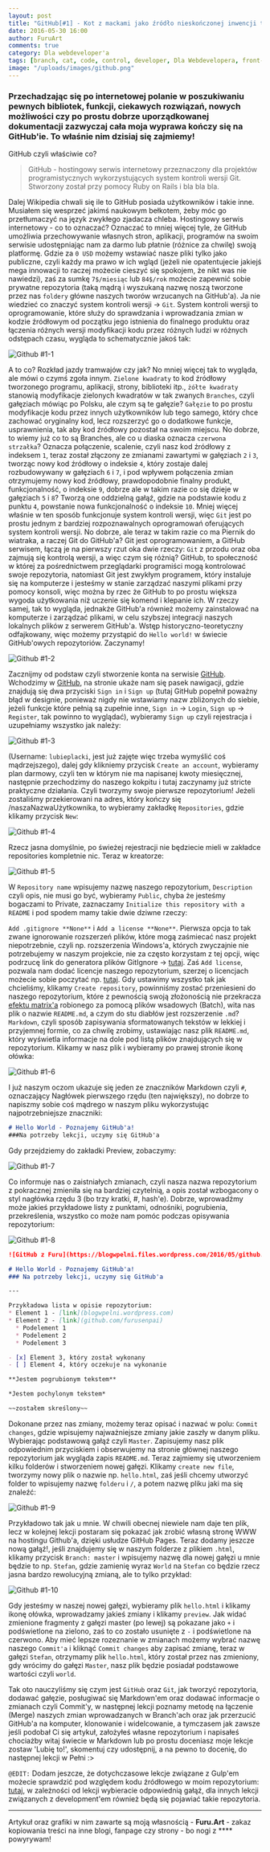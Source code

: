 ```yaml
---
layout: post
title: "GitHub[#1] - Kot z mackami jako źródło nieskończonej inwencji twórczej"
date: 2016-05-30 16:00
author: FuruArt
comments: true
category: Dla webdeveloper'a
tags: [branch, cat, code, control, developer, Dla Webdevelopera, front-end, gałęzie, git, github, kodowanie, kot, macki, managment, octopus, ośmiornica, package, system, version, webdeveloper]
image: "/uploads/images/github.png"
---
```

### Przechadzając się po internetowej polanie w poszukiwaniu pewnych bibliotek, funkcji, ciekawych rozwiązań, nowych możliwości czy po prostu dobrze uporządkowanej dokumentacji zazwyczaj cała moja wyprawa kończy się na GitHub'ie. To właśnie nim dzisiaj się zajmiemy!

<!--more-->

GitHub czyli właściwie co? 

> GitHub - hostingowy serwis internetowy przeznaczony dla projektów programistycznych wykorzystujących system kontroli wersji Git. Stworzony został przy pomocy Ruby on Rails i bla bla bla.

Dalej Wikipedia chwali się ile to GitHub posiada użytkowników i takie inne. Musiałem się wesprzeć jakimś naukowym bełkotem, żeby móc go przetłumaczyć na język zwykłego zjadacza chleba. Hostingowy serwis internetowy - co to oznaczać? Oznaczać to mniej więcej tyle, że GitHub umożliwia przechowywanie własnych stron, aplikacji, programów na swoim serwisie udostępniając nam za darmo lub płatnie (różnice za chwilę) swoją platformę. Gdzie za `0 USD` możemy wstawiać nasze pliki tylko jako publiczne, czyli każdy ma prawo w ich wgląd (jeżeli nie opatentujecie jakiejś mega innowacji to raczej możecie cieszyć się spokojem, że nikt was nie nawiedzi), zaś za sumkę `7$/miesiąc` lub `84$/rok` możecie zapewnić sobie prywatne repozytoria (taką mądrą i wyszukaną nazwę noszą tworzone przez nas `foldery` główne naszych tworów wrzucanych na GitHub'a). Ja nie wiedzieć co znaczyć system kontroli wersji -> `Git`. System kontroli wersji to oprogramowanie, które służy do sprawdzania i wprowadzania zmian w kodzie źródłowym od początku jego istnienia do finalnego produktu oraz łączenia różnych wersji modyfikacji kodu przez różnych ludzi w różnych odstępach czasu, wygląda to schematycznie jakoś tak:

![Github #1-1](https://blogwpelni.files.wordpress.com/2016/05/github1.png)

A to co? Rozkład jazdy tramwajów czy jak? No mniej więcej tak to wygląda, ale mówi o czymś zgoła innym. `Zielone kwadraty` to kod źródłowy tworzonego programu, aplikacji, strony, biblioteki itp., `żółte kwadraty` stanowią modyfikacje zielonych kwadratów w tak zwanych `Branches`, czyli gałęziach mówiąc po Polsku, ale czym są te gałęzie? `Gałęzie` to po prostu modyfikacje kodu przez innych użytkowników lub tego samego, który chce zachować oryginalny kod, lecz rozszerzyć go o dodatkowe funkcje, usprawnienia, tak aby kod źródłowy pozostał na swoim miejscu. No dobrze, to wiemy już co to są Branches, ale co u diaska oznacza `czerwona strzałka`? Oznacza połączenie, scalenie, czyli nasz kod źródłowy z indeksem `1`, teraz został złączony ze zmianami zawartymi w gałęziach `2` i `3`, tworząc nowy kod źródłowy o indeksie `4`, który zostaje dalej rozbudowywany w gałęziach `6` i `7`, i pod wpływem połączenia zmian otrzymujemy nowy kod źródłowy, prawdopodobnie finalny produkt, funkcjonalność, o indeksie `9`, dobrze ale w takim razie co się dzieje w gałęziach `5` i `8`? Tworzą one oddzielną gałąź, gdzie na podstawie kodu z punktu `4`, powstanie nowa funkcjonalność o indeksie `10`. Mniej więcej właśnie w ten sposób funkcjonuje system kontroli wersji, więc `Git` jest po prostu jednym z bardziej rozpoznawalnych oprogramowań oferujących system kontroli wersji. No dobrze, ale teraz w takim razie co ma Piernik do wiatraka, a raczej Git do GitHub'a? Git jest oprogramowaniem, a GitHub serwisem, łączą je na pierwszy rzut oka dwie rzeczy: `Git` z przodu oraz oba zajmują się kontrolą wersji, a więc czym się różnią? GitHub, to społeczność w której za pośrednictwem przeglądarki programiści mogą kontrolować swoje repozytoria, natomiast Git jest zwykłym programem, który instaluje się na komputerze i jesteśmy w stanie zarządzać naszymi plikami przy pomocy konsoli, więc można by rzec że GitHub to po prostu większa wygoda użytkowania niż uczenie się komend i klepanie ich. W rzeczy samej, tak to wygląda, jednakże GitHub'a również możemy zainstalować na komputerze i zarządzać plikami, w celu szybszej integracji naszych lokalnych plików z serwerem GitHub'a. Wstęp historyczno-teoretyczny odfajkowany, więc możemy przystąpić do `Hello world!` w świecie GitHub'owych repozytoriów. Zaczynamy!

![Github #1-2](https://blogwpelni.files.wordpress.com/2016/05/github2.png)

Zacznijmy od podstaw czyli stworzenie konta na serwisie [GitHub](http://github.com). Wchodzimy w [GitHub](http://github.com), na stronie ukaże nam się pasek nawigacji, gdzie znajdują się dwa przyciski `Sign in` i `Sign up` (tutaj GitHub popełnił poważny błąd w designie, ponieważ nigdy nie wstawiamy nazw zbliżonych do siebie, jeżeli funkcje które pełnią są zupełnie inne, `Sign in` -> `Login`, `Sign up` -> `Register`, tak powinno to wyglądać), wybieramy `Sign up` czyli rejestracja i uzupełniamy wszystko jak należy:

![Github #1-3](https://blogwpelni.files.wordpress.com/2016/05/github3.png)

(Username: `lubieplacki`, jest już zajęte więc trzeba wymyślić coś mądrzejszego), dalej gdy klikniemy przycisk `Create an account`, wybieramy plan darmowy, czyli ten w którym nie ma napisanej kwoty miesięcznej, następnie przechodzimy do naszego kokpitu i tutaj zaczynamy już stricte praktyczne działania. Czyli tworzymy swoje pierwsze repozytorium! Jeżeli zostaliśmy przekierowani na adres, który kończy się /naszaNazwaUżytkownika, to wybieramy zakładkę `Repositories`, gdzie klikamy przycisk `New`:

![Github #1-4](https://blogwpelni.files.wordpress.com/2016/05/github4.png)

Rzecz jasna domyślnie, po świeżej rejestracji nie będziecie mieli w zakładce repositories kompletnie nic. Teraz w kreatorze:

![Github #1-5](https://blogwpelni.files.wordpress.com/2016/05/github5.png)

W `Repository name` wpisujemy nazwę naszego repozytorium, `Description` czyli opis, nie musi go być, wybieramy `Public`, chyba że jesteśmy bogaczami to Private, zaznaczamy `Initialize this repository with a README` i pod spodem mamy takie dwie dziwne rzeczy:

`Add .gitignore **None**` i `Add a license **None**`. Pierwsza opcja to tak zwane ignorowanie rozszerzeń plików, które mogą zaśmiecać nasz projekt niepotrzebnie, czyli np. rozszerzenia Windows'a, których zwyczajnie nie potrzebujemy w naszym projekcie, nie za często korzystam z tej opcji, więc podrzucę link do generatora plików GitIgnore -> [tutaj](http://gitignore.io). Zaś `Add license`, pozwala nam dodać licencje naszego repozytorium, szerzej o licencjach możecie sobie poczytać np. [tutaj](https://pl.wikipedia.org/wiki/Licencja_oprogramowania). Gdy ustawimy wszystko tak jak chcieliśmy, klikamy `Create repository`, powinniśmy zostać przeniesieni do naszego repozytorium, które z pewnością swoją złożonością nie przekracza [efektu matrix'a](https://youtu.be/E8iWVUykvqk?t=2m29s) robionego za pomocą plików wsadowych (Batch), wita nas plik o nazwie `README.md`, a czym do stu diabłów jest rozszerzenie `.md`? `Markdown`, czyli sposób zapisywania sformatowanych tekstów w lekkiej i przyjemnej formie, co za chwilę zrobimy, ustawiając nasz plik `README.md`, który wyświetla informacje na dole pod listą plików znajdujących się w repozytorium. Klikamy w nasz plik i wybieramy po prawej stronie ikonę ołówka:

![Github #1-6](https://blogwpelni.files.wordpress.com/2016/05/github6.png)

I już naszym oczom ukazuje się jeden ze znaczników Markdown czyli `#`, oznaczający Nagłówek pierwszego rzędu (ten największy), no dobrze to napiszmy sobie coś mądrego w naszym pliku wykorzystując najpotrzebniejsze znaczniki:

```markdown
# Hello World - Poznajemy GitHub'a!
###Na potrzeby lekcji, uczymy się GitHub'a
```

Gdy przejdziemy do zakładki Preview, zobaczymy:

![Github #1-7](https://blogwpelni.files.wordpress.com/2016/05/github7.png)

Co informuje nas o zaistniałych zmianach, czyli nasza nazwa repozytorium z pokracznej zmieniła się na bardziej czytelnią, a opis został wzbogacony o styl nagłówka rzędu 3 (bo trzy kratki, #, hash'e). Dobrze, wprowadźmy może jakieś przykładowe listy z punktami, odnośniki, pogrubienia, przekreślenia, wszystko co może nam pomóc podczas opisywania repozytorium:

![Github #1-8](https://blogwpelni.files.wordpress.com/2016/05/github8.png)

```markdown
![GitHub z Furu](https://blogwpelni.files.wordpress.com/2016/05/github.png)

# Hello World - Poznajemy GitHub'a!
### Na potrzeby lekcji, uczymy się GitHub'a

---

Przykładowa lista w opisie repozytorium:
* Element 1 - [link](blogwpelni.wordpress.com)
* Element 2 - [link](github.com/furusenpai)
  * Podelement 1
  * Podelement 2
  * Podelement 3

- [x] Element 3, który został wykonany
- [ ] Element 4, który oczekuje na wykonanie

**Jestem pogrubionym tekstem**

*Jestem pochylonym tekstem*

~~zostałem skreślony~~
```

Dokonane przez nas zmiany, możemy teraz opisać i nazwać w polu: `Commit changes`, gdzie wpisujemy najważniejsze zmiany jakie zaszły w danym pliku. Wybierając podstawową gałąź czyli `Master`. Zapisujemy nasz plik odpowiednim przyciskiem i obserwujemy na stronie głównej naszego repozytorium jak wygląda zapis `README.md`. Teraz zajmiemy się utworzeniem kilku folderów i stworzeniem nowej gałęzi. Klikamy `create new file`, tworzymy nowy plik o nazwie np. `hello.html`, zaś jeśli chcemy utworzyć folder to wpisujemy nazwę `folderu` i `/`, a potem nazwę pliku jaki ma się znaleźć:

![Github #1-9](https://blogwpelni.files.wordpress.com/2016/05/github9.png)

Przykładowo tak jak u mnie. W chwili obecnej niewiele nam daje ten plik, lecz w kolejnej lekcji postaram się pokazać jak zrobić własną stronę WWW na hostingu Github'a, dzięki usłudze GitHub Pages. Teraz dodamy jeszcze nową gałąź!, jeśli znajdujemy się w naszym folderze z plikiem `.html`, klikamy przycisk `Branch: master` i wpisujemy nazwę dla nowej gałęzi u mnie będzie to np. `Stefan`, gdzie zamienię wyraz `World` na `Stefan` co będzie rzecz jasna bardzo rewolucyjną zmianą, ale to tylko przykład:

![Github #1-10](https://blogwpelni.files.wordpress.com/2016/05/github11.png)

Gdy jesteśmy w naszej nowej gałęzi, wybieramy plik `hello.html` i klikamy ikonę ołówka, wprowadzamy jakieś zmiany i klikamy `preview`. Jak widać zmienione fragmenty z gałęzi master (po lewej) są pokazane jako `+` i podświetlone na zielono, zaś to co zostało usunięte z `-` i podświetlone na czerwono. Aby mieć lepsze rozeznanie w zmianach możemy wybrać nazwę naszego `Commit'a` i kliknąć `Commit changes` aby zapisać zmianę, teraz w gałęzi `Stefan`, otrzymamy plik `hello.html`, który został przez nas zmieniony, gdy wrócimy do gałęzi `Master`, nasz plik będzie posiadał podstawowe wartości czyli `world`.

Tak oto nauczyliśmy się czym jest `GitHub` oraz `Git`, jak tworzyć repozytoria, dodawać gałęzie, posługiwać się Markdown'em oraz dodawać informacje o zmianach czyli Commit'y, w następnej lekcji poznamy metodę na łączenie (Merge) naszych zmian wprowadzanych w Branch'ach oraz jak przerzucić GitHub'a na komputer, klonowanie i widelcowanie, a tymczasem jak zawsze jeśli podobał Ci się artykuł, założyłeś własne repozytorium i napisałeś chociażby witaj świecie w Markdown lub po prostu doceniasz moje lekcje zostaw 'Lubię to!', skomentuj czy udostępnij, a na pewno to docenię, do następnej lekcji w Pełni :>

`@EDIT:` Dodam jeszcze, że dotychczasowe lekcje związane z Gulp'em możecie sprawdzić pod względem kodu źródłowego w moim repozytorium: [tutaj](https://github.com/FuruSenpai/GulpowanieZFuru), w zależności od lekcji wybieracie odpowiednią gałąź, dla innych lekcji związanych z development'em również będą się pojawiać takie repozytoria.

---

Artykuł oraz grafiki w nim zawarte są moją własnością - **Furu.Art** - zakaz kopiowania treści na inne blogi, fanpage czy strony - bo nogi z **** powyrywam!
